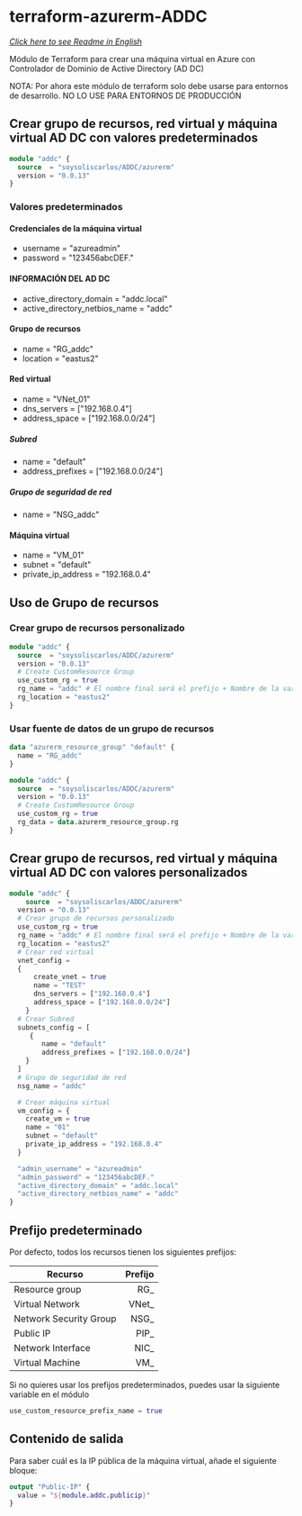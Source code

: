 # terraform-azurerm-ADDC

[_Click here to see Readme in English_](/README.md)

Módulo de Terraform para crear una máquina virtual en Azure con Controlador de Dominio de Active Directory (AD DC)

NOTA: Por ahora este módulo de terraform solo debe usarse para entornos de desarrollo. NO LO USE PARA ENTORNOS DE PRODUCCIÓN

## Crear grupo de recursos, red virtual y máquina virtual AD DC con valores predeterminados

```terraform
module "addc" {
  source  = "soysoliscarlos/ADDC/azurerm"
  version = "0.0.13"
}
```

### Valores predeterminados

#### Credenciales de la máquina virtual

- username = "azureadmin"
- password = "123456abcDEF."

#### INFORMACIÓN DEL AD DC

- active_directory_domain = "addc.local"
- active_directory_netbios_name = "addc"

#### Grupo de recursos

- name = "RG_addc"
- location = "eastus2"

#### Red virtual

- name = "VNet_01"
- dns_servers = ["192.168.0.4"]
- address_space = ["192.168.0.0/24"]

##### Subred

- name = "default"
- address_prefixes = ["192.168.0.0/24"]

##### Grupo de seguridad de red

- name = "NSG_addc"

#### Máquina virtual

- name = "VM_01"
- subnet = "default"
- private_ip_address = "192.168.0.4"

## Uso de Grupo de recursos

### Crear grupo de recursos personalizado

```terraform
module "addc" {
  source  = "soysoliscarlos/ADDC/azurerm"
  version = "0.0.13"
  # Create CustomResource Group
  use_custom_rg = true
  rg_name = "addc" # El nombre final será el prefijo + Nombre de la varible ; ej "RG_addc"
  rg_location = "eastus2"
}
```

### Usar fuente de datos de un grupo de recursos

```terraform
data "azurerm_resource_group" "default" {
  name = "RG_addc"
}

module "addc" {
  source  = "soysoliscarlos/ADDC/azurerm"
  version = "0.0.13"
  # Create CustomResource Group
  use_custom_rg = true
  rg_data = data.azurerm_resource_group.rg
}
```

## Crear grupo de recursos, red virtual y máquina virtual AD DC con valores personalizados

```terraform
module "addc" {
    source  = "soysoliscarlos/ADDC/azurerm"
  version = "0.0.13"
  # Crear grupo de recursos personalizado
  use_custom_rg = true
  rg_name = "addc" # El nombre final será el prefijo + Nombre de la varible ; ej "RG_addc"
  rg_location = "eastus2"
  # Crear red virtual
  vnet_config =
  {
      create_vnet = true
      name = "TEST"
      dns_servers = ["192.168.0.4"]
      address_space = ["192.168.0.0/24"]
    }
  # Crear Subred
  subnets_config = [
     {
        name = "default"
        address_prefixes = ["192.168.0.0/24"]
    } 
  ]
  # Grupo de seguridad de red
  nsg_name = "addc"

  # Crear máquina virtual
  vm_config = {
    create_vm = true
    name = "01"
    subnet = "default"
    private_ip_address = "192.168.0.4"
  }

  "admin_username" = "azureadmin"
  "admin_password" = "123456abcDEF." 
  "active_directory_domain" = "addc.local"
  "active_directory_netbios_name" = "addc"
}
```

## Prefijo predeterminado

Por defecto, todos los recursos tienen los siguientes prefijos:

| Recurso      |  Prefijo  |
|----------------|--------:|
| Resource group | RG_    |
| Virtual Network | VNet_ |
| Network Security Group| NSG_ |
| Public IP | PIP_ |
| Network Interface | NIC_ |
|Virtual Machine | VM_ |

Si no quieres usar los prefijos predeterminados, puedes usar la siguiente variable en el módulo

```terraform
use_custom_resource_prefix_name = true
```

## Contenido de salida

Para saber cuál es la IP pública de la máquina virtual, añade el siguiente bloque:

```terraform
output "Public-IP" {
  value = "${module.addc.publicip}"
}
```
